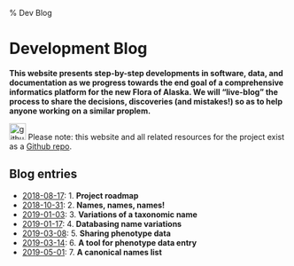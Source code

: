 % Dev Blog

# Development Blog

**This website presents step-by-step developments in software, data,
and documentation as we progress towards the end goal of a
comprehensive informatics platform for the new Flora of Alaska. We
will “live-blog” the process to share the decisions, discoveries
(and mistakes!) so as to help anyone working on a similar proplem.**

<a href="https://github.com/akflora/akflora"><img src="../img/github.png" alt="github logo" width="30px" /></a> Please note: this website and all related resources for the project exist as a [Github repo](https://github.com/akflora/akflora).

## Blog entries

 * [2018-08-17](blog1.html): 1. **Project roadmap**
 * [2018-10-31](blog2.html): 2. **Names, names, names!**
 * [2019-01-03](blog3.html): 3. **Variations of a taxonomic name**
 * [2019-01-17](blog4.html): 4. **Databasing name variations**
 * [2019-03-08](blog5.html): 5. **Sharing phenotype data**
 * [2019-03-14](blog6.html): 6. **A tool for phenotype data entry**
 * [2019-05-01](blog7.html): 7. **A canonical names list**

